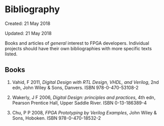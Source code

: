 # Bibliography
Created: 21 May 2018

Updated: 21 May 2018

Books and articles of *general* interest to FPGA developers.
Individual projects should have their own bibliographies with more
specific texts listed.

## Books

1. Vahid, F 2011, *Digital Design with RTL Design, VHDL, and Verilog*, 2nd edn, John Wiley & Sons, Danvers. ISBN 978-0-470-53108-2

2. Wakerly, J F 2006, *Digital Design: principles and practices*, 4th edn, Pearson Prentice Hall, Upper Saddle River. ISBN 0-13-186389-4

3. Chu, P P 2008, *FPGA Prototyping by Verilog Examples*, John Wiley & Sons, Hoboken. ISBN 978-0-470-18532-2
